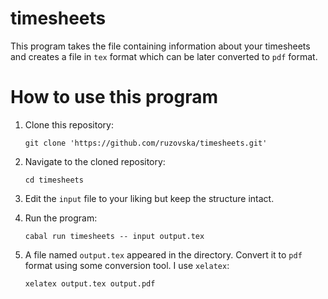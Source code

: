 timesheets
===============

This program takes the file containing information about your timesheets and creates a file in `tex` format which can be later converted to `pdf` format.

How to use this program
=======================

1. Clone this repository:

       git clone 'https://github.com/ruzovska/timesheets.git'
1. Navigate to the cloned repository:

       cd timesheets
1. Edit the `input` file to your liking but keep the structure intact.
1. Run the program:

       cabal run timesheets -- input output.tex
1. A file named `output.tex` appeared in the directory. Convert it to `pdf` format using some conversion tool. I use `xelatex`:

       xelatex output.tex output.pdf